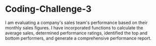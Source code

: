 # Coding-Challenge-3
I am evaluating a company's sales team's performance based on their monthly sales figures. I have incorporated functions to calculate the average sales, determined performance ratings, identified the top and bottom performers, and generate a comprehensive performance report. 
